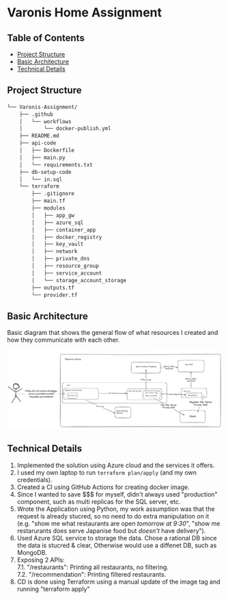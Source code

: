 # Varonis Home Assignment

## Table of Contents

- [Project Structure](#project-structure)
- [Basic Architecture](#basic-architecture)
- [Technical Details](#technical-details)

##  Project Structure
```sh
└── Varonis-Assignment/
    ├── .github
    │   └── workflows
    │       └── docker-publish.yml
    ├── README.md
    ├── api-code
    │   ├── Dockerfile
    │   ├── main.py
    │   └── requirements.txt
    ├── db-setup-code
    │   └── in.sql
    └── terraform
        ├── .gitignore
        ├── main.tf
        ├── modules
        │   ├── app_gw
        │   ├── azure_sql
        │   ├── container_app
        │   ├── docker_registry
        │   ├── key_vault
        │   ├── network
        │   ├── private_dns
        │   ├── resource_group
        │   ├── service_account
        │   └── storage_account_storage
        ├── outputs.tf
        └── provider.tf
```

## Basic Architecture
Basic diagram that shows the general flow of what resources I created and how they communicate with each other.

![Alt text](./varonis_arc.png)

## Technical Details
1. Implemented the solution using Azure cloud and the services it offers.
2. I used my own laptop to run `terraform plan/apply` (and my own credentials).
3. Created a CI using GitHub Actions for creating docker image.
4. Since I wanted to save $$$ for myself, didn't always used "production" component, such as multi replicas for the SQL server, etc.
5. Wrote the Application using Python, my work assumption was that the request is already stucred, so no need to do extra manipulation on it (e.g. "show me what restaurants are open *tomorrow at 9:30*", "show me restarurants does serve Japanise food but *doesn't* have delivery").
6. Used Azure SQL service to storage the data. Chose a rational DB since the data is stucred & clear, Otherwise would use a diffenet DB, such as MongoDB.
7. Exposing 2 APIs: <br>
    7.1. "/restaurants": Printing all restaurants, no filtering. <br>
    7.2. "/recommendation": Printing filtered restaurants.
8. CD is done using Terraform using a manual update of the image tag and running "terraform apply"
